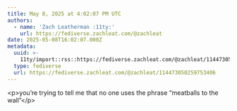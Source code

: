 ```yaml
---
title: May 8, 2025 at 4:02:07 PM UTC
authors:
  - name: 'Zach Leatherman :11ty:'
    url: https://fediverse.zachleat.com/@zachleat
date: 2025-05-08T16:02:07.000Z
metadata:
  uuid: >-
    11ty/import::rss::https://fediverse.zachleat.com/@zachleat/114473050259753406
  type: fediverse
  url: https://fediverse.zachleat.com/@zachleat/114473050259753406
---
```

\<p>you’re trying to tell me that no one uses the phrase “meatballs to the wall”\</p>